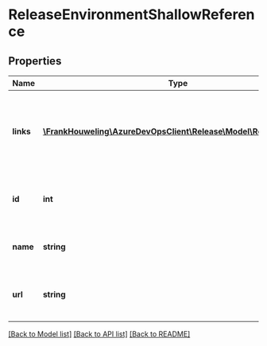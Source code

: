 # ReleaseEnvironmentShallowReference

## Properties
Name | Type | Description | Notes
------------ | ------------- | ------------- | -------------
**links** | [**\FrankHouweling\AzureDevOpsClient\Release\Model\ReferenceLinks**](ReferenceLinks.md) | Gets the links to related resources, APIs, and views for the release environment. | [optional] 
**id** | **int** | Gets the unique identifier of release environment. | [optional] 
**name** | **string** | Gets or sets the name of the release environment. | [optional] 
**url** | **string** | Gets the REST API url to access the release environment. | [optional] 

[[Back to Model list]](../README.md#documentation-for-models) [[Back to API list]](../README.md#documentation-for-api-endpoints) [[Back to README]](../README.md)


